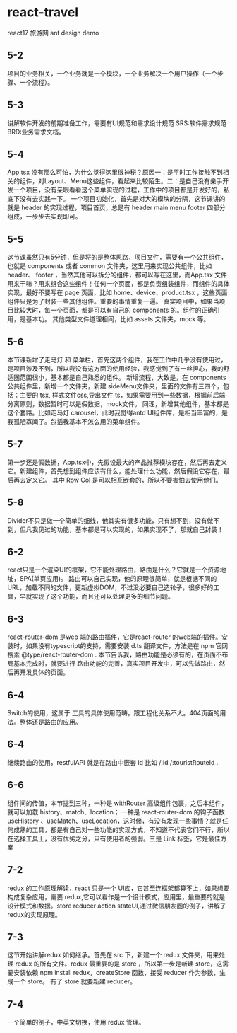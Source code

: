 # react-travel
react17 旅游网 ant design demo

## 5-2
项目的业务相关，一个业务就是一个模块，一个业务解决一个用户操作（一个步骤、一个流程）。
## 5-3
讲解软件开发的前期准备工作，需要有UI规范和需求设计规范 SRS:软件需求规范 BRD:业务需求文档。

## 5-4
App.tsx 没有那么可怕，为什么觉得这里很神秘？原因一：是平时工作接触不到相关的组件，对Layout、Menu这些组件，看起来比较陌生。二：是自己没有亲手开发一个项目，没有亲眼看看这个菜单实现的过程，工作中的项目都是开发好的，私底下没有去实践一下。
一个项目初始化，首先是对大的模块的分隔，这节课讲的就是 header 的实现过程，项目首页，总是有 header main menu footer 四部分组成，一步步去实现即可。

## 5-5
这节课虽然只有5分钟，但是将的是整体思路，项目文件，需要有一个公共组件，也就是 components 或者 common 文件夹，这里用来实现公共组件，比如 header、 footer ，当然其他可以拆分的组件，都可以写在这里，而App.tsx 文件用来干嘛？用来组合这些组件！任何一个页面，都是负责组装组件，而组件的具体实现，最好不要写在 page 页面，比如 home、device、product.tsx ，这些页面组件只是为了封装一些其他组件。重要的事情重复一遍。
真实项目中，如果当项目比较大时，每一个页面，都是可以有自己的 components 的。组件的正确引用，是基本功。
其他类型文件道理相同，比如 assets 文件夹，mock 等。
## 5-6 
本节课新增了走马灯 和 菜单栏，首先这两个组件，我在工作中几乎没有使用过，是项目涉及不到，所以我没有这方面的使用经验，我感觉到了有一丝担心，我的舒适圈范围很小，基本都是自己熟悉的组件。
新增流程，大致是，在 components 公共组件里，新增一个文件夹，新建 sideMenu文件夹，里面的文件有三四个，包括：主要的 tsx, 样式文件css,导出文件 ts，如果需要用到一些数据，根据前后端分离原则，数据暂时可以是假数据，mock文件。
同理，新增其他组件，基本都是这个套路。比如走马灯 carousel，此时我觉得antd UI组件库，是相当丰富的，是我孤陋寡闻了。包括我基本不怎么用的菜单组件。

## 5-7
第一步还是假数据，App.tsx中，先假设最大的产品推荐模块存在，然后再去定义它。新建组件，首先想到组件应该有什么，能处理什么功能，然后假设它存在，最后再去定义它。
其中 Row Col 是可以相互嵌套的，所以不要害怕去使用他们。

## 5-8
Divider不只是做一个简单的细线，他其实有很多功能，只有想不到，没有做不到，但凡我见过的功能，基本都是可以实现的，如果实现不了，那就自己封装！

## 6-2
react只是一个渲染UI的框架，它不能处理路由，路由是什么？它就是一个资源地址，SPA(单页应用)。
路由可以自己实现，他的原理很简单，就是根据不同的URL，加载不同的文件，更新虚拟DOM，不过没必要自己造轮子，很多好的工具，早就实现了这个功能，而且还可以处理更多的细节问题。

## 6-3
react-router-dom 是web 端的路由插件，它是react-router 的web端的插件。安装时，如果没有typescript的支持，需要安装 d.ts 翻译文件，方法是在 npm 官网 搜索 @type/react-router-dom .
本节告诉我，路由功能是必须有的，在页面不布局基本完成时，就要进行 路由功能的完善，真实项目开发中，可以先做路由，然后再开发具体的页面。

## 6-4
Switch的使用，这属于 工具的具体使用范畴，跟工程化关系不大。404页面的用法。整体还是路由的应用。

## 6-4
继续路由的使用，restfulAPI 就是在路由中嵌套 id 比如 /:id  /:touristRouteId .

## 6-6
组件间的传值，本节提到三种，一种是 withRouter 高级组件包裹，之后本组件，就可以加载 history、match、location； 一种是 react-router-dom 的钩子函数 useHistory 、useMatch、useLocation，这时候，有没有发现一些事情？就是任何成熟的工具，都是有自己对一些功能的实现方式，不知道不代表它们不行，所以在选择工具上，没有优劣之分，只有使用者的强弱。三是 Link 标签，它是最佳方案

## 7-2
redux 的工作原理解读，react 只是一个 UI库，它甚至连框架都算不上，如果想要构成复杂应用，需要 redux,它可以看作是一个设计模式，应用里，最重要的就是设计模式和数据。store reducer action stateUI,通过微信朋友圈的例子，讲解了redux的实现原理。

## 7-3
这节开始讲解redux 如何继承。首先在 src 下，新建一个 redux 文件夹，用来处理 redux 的所有文件。redux 最重要的是 store ，所以第一步是新建 store，这需要安装依赖 npm install redux，createStore 函数，接受 reducer 作为参数，生成一个 store。 
有了 store 就要新建 reducer。

## 7-4
一个简单的例子，中英文切换，使用 redux 管理。


